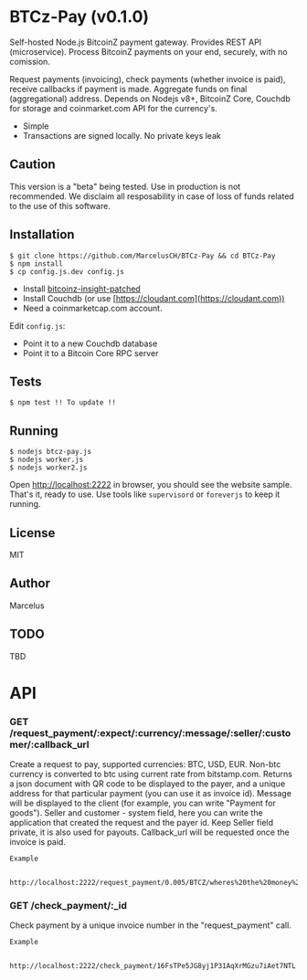 BTCz-Pay (v0.1.0)
===================

Self-hosted Node.js BitcoinZ payment gateway. Provides REST API (microservice).
Process BitcoinZ payments on your end, securely, with no comission.

Request payments (invoicing), check payments (whether invoice is paid), receive callbacks if payment is made.
Aggregate funds on final (aggregational) address.
Depends on Nodejs v8+, BitcoinZ Core, Couchdb for storage and coinmarket.com API for the currency's.

* Simple
* Transactions are signed locally. No private keys leak

Caution
------------
This version is a "beta" being tested. Use in production is not recommended. We disclaim all resposability in case of loss of funds related to the use of this software.

Installation
------------

```
$ git clone https://github.com/MarcelusCH/BTCz-Pay && cd BTCz-Pay
$ npm install
$ cp config.js.dev config.js
```

* Install [bitcoinz-insight-patched](BITCOIN-CORE-INSTALL.md)
* Install Couchdb (or use [https://cloudant.com](https://cloudant.com))
* Need a coinmarketcap.com account.

Edit `config.js`:

* Point it to a new Couchdb database
* Point it to a Bitcoin Core RPC server

Tests
-----

```
$ npm test !! To update !!
```

Running
-------

```
$ nodejs btcz-pay.js
$ nodejs worker.js
$ nodejs worker2.js
```

Open [http://localhost:2222](http://localhost:2222) in browser, you should see the website sample.
That's it, ready to use.
Use tools like `supervisord` or `foreverjs` to keep it running.

License
-------

MIT

Author
------

Marcelus


TODO
----

TBD

API
===

### GET /request_payment/:expect/:currency/:message/:seller/:customer/:callback_url


Create a request to pay, supported currencies: BTC, USD, EUR. Non-btc currency is converted to btc using current rate from bitstamp.com.
Returns a json document with QR code to be displayed to the payer, and a unique address for that particular payment (you can use it as invoice id).
Message will be displayed to the client (for example, you can write "Payment for goods"). Seller and customer - system field, here you can
write the application that created the request and the payer id. Keep Seller field private, it is also used for payouts.
Callback_url will be requested once the invoice is paid.

	Example

		http://localhost:2222/request_payment/0.005/BTCZ/wheres%20the%20money%20lebowski/treehorn/lebowski/http%3A%2F%2Fgoogle.com%2F

### GET /check_payment/:_id


Check payment by a unique invoice number in the "request_payment" call.


	Example

		http://localhost:2222/check_payment/16FsTPe5JG8yj1P31AqXrMGzu7iAet7NTL


